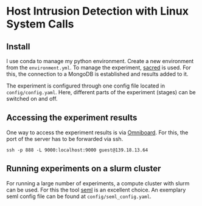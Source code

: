 # Host Intrusion Detection with Linux System Calls

## Install

I use conda to manage my python environment. Create a new environment from the `environment.yml`. To manage the experiment, [sacred](https://sacred.readthedocs.io/en/stable/) is used. For this, the connection to a MongoDB is established and results added to it.

The experiment is configured through one config file located in `config/config.yaml`. Here, different parts of the experiment (stages) can be switched on and off.

## Accessing the experiment results

One way to access the experiment results is via [Omniboard](https://vivekratnavel.github.io/omniboard/#/). For this, the port of the server has to be forwarded via ssh.

```
ssh -p 888 -L 9000:localhost:9000 guest@139.18.13.64
```

## Running experiments on a slurm cluster

For running a large number of experiments, a compute cluster with slurm can be used. For this the tool [seml](https://github.com/TUM-DAML/seml) is an excellent choice. An exemplary seml config file can be found at `config/seml_config.yaml`.
